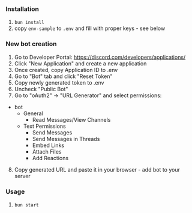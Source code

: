 ### Installation

1. `bun install`
1. copy `env-sample` to `.env` and fill with proper keys - see below

### New bot creation

1. Go to Developer Portal: https://discord.com/developers/applications/
2. Click "New Application" and create a new application
3. Once created, copy Application ID to .env
4. Go to "Bot" tab and click "Reset Token"
5. Copy newly generated token to .env
6. Uncheck "Public Bot"
7. Go to "oAuth2" -> "URL Generator" and select permissions:
- bot
  - General
    - Read Messages/View Channels
  - Text Permissions
    - Send Messages
    - Send Messages in Threads
    - Embed Links
    - Attach Files
    - Add Reactions
8. Copy generated URL and paste it in your browser - add bot to your server

### Usage

1. `bun start`
